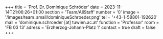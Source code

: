 +++
title = 'Prof. Dr. Dominique Schröder'
date = 2023-11-14T21:06:26+01:00
section = 'Team/AllStaff'
number = '0'
image = '/images/team_small/dominiqueSchroeder.png'
tel = '+43-1-58801-192620'
mail = 'dominique.schroeder [at] tuwien.ac.at'
function = 'Professor'
room = 'FB 03 13'
adress = 'Erzherzog-Johann-Platz 1'
contact = true
draft = false
+++

 